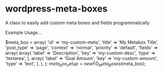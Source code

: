 wordpress-meta-boxes
====================

A class to easily add custom meta boxes and fields programmatically

Example Usage...

   $meta_box = array(
      'id'        => 'my-custom-meta',
      'title'     => 'My Metabox Title',
      'post_type' => 'page',
      'context'   => 'normal',
      'priority'  => 'default',
      'fields'    => array(
          array(
              'label' => 'Description',
              'key'   => 'my-custom-desc',
              'type'  => 'textarea',
          ),
          array(
              'label' => 'Goal Amount',
              'key'   => 'my-custom-amount',
              'type'  => 'text',
          ),
      ),
   );
   $meta_box_setup = new FD_Meta_Boxes($meta_box);
